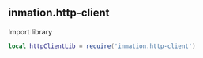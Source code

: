 ## inmation.http-client

Import library

```lua
local httpClientLib = require('inmation.http-client')
```